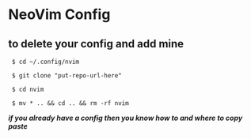 # NeoVim Config

<h2>to delete your config and add mine</h2>

<code> $ cd ~/.config/nvim</code>

<code> $ git clone "put-repo-url-here" </code>

<code> $ cd nvim</code>

<code> $ mv * .. && cd .. && rm -rf nvim</code>

<b><i> if you already have a config then you know how to and where to copy paste </i></b>
